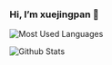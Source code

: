 ### Hi, I’m xuejingpan 👋

![Most Used Languages](https://github-readme-stats.vercel.app/api/top-langs/?username=xuejingpan&theme=dark&layout=compact)

![Github Stats](https://github-readme-stats.vercel.app/api?username=xuejingpan&show_icons=true&theme=dark&count_private=true)

<!--
**xuejingpan/xuejingpan** is a ✨ _special_ ✨ repository because its `README.md` (this file) appears on your GitHub profile.

Here are some ideas to get you started:

- 🔭 I’m currently working on ...
- 🌱 I’m currently learning ...
- 👯 I’m looking to collaborate on ...
- 🤔 I’m looking for help with ...
- 💬 Ask me about ...
- 📫 How to reach me: ...
- 😄 Pronouns: ...
- ⚡ Fun fact: ...
-->

